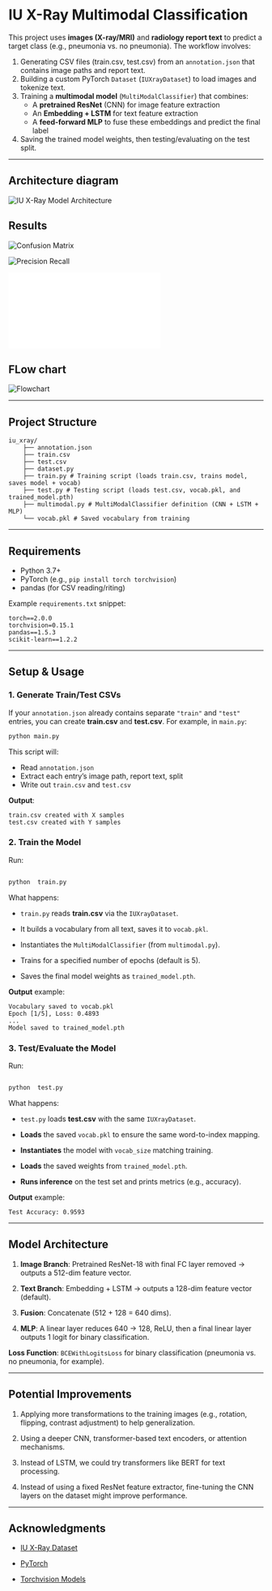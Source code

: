 # IU X-Ray Multimodal Classification

This project uses **images (X-ray/MRI)** and **radiology report text** to predict a target class (e.g., pneumonia vs. no pneumonia). The workflow involves:
1. Generating CSV files (train.csv, test.csv) from an `annotation.json` that contains image paths and report text.
2. Building a custom PyTorch `Dataset` (`IUXrayDataset`) to load images and tokenize text.
3. Training a **multimodal model** (`MultiModalClassifier`) that combines:
	- A **pretrained ResNet** (CNN) for image feature extraction
	- An **Embedding + LSTM** for text feature extraction
	- A **feed-forward MLP** to fuse these embeddings and predict the final label
4. Saving the trained model weights, then testing/evaluating on the test split.
 
---  

## Architecture diagram

![IU X-Ray Model Architecture](docs/images/Architecture.png)

## Results

![Confusion Matrix](results/confusion_matrix.png)

![Precision Recall](results/precision_recall_curve.png)

![text](results/evaluation_results.txt)



## FLow chart

![Flowchart](docs/images/flowchart.svg)

---

## Project Structure

```
iu_xray/
    ├── annotation.json 
    ├── train.csv 
    ├── test.csv 
    ├── dataset.py
    ├── train.py # Training script (loads train.csv, trains model, saves model + vocab)
    ├── test.py # Testing script (loads test.csv, vocab.pkl, and trained_model.pth)
    ├── multimodal.py # MultiModalClassifier definition (CNN + LSTM + MLP)
    └── vocab.pkl # Saved vocabulary from training

```
---
## Requirements
- Python 3.7+
- PyTorch (e.g., `pip install torch torchvision`)
- pandas (for CSV reading/riting)

Example `requirements.txt` snippet:
```
torch==2.0.0
torchvision=0.15.1
pandas==1.5.3
scikit-learn==1.2.2
```
---

## Setup & Usage
### 1. Generate Train/Test CSVs

If your `annotation.json` already contains separate `"train"` and `"test"` entries, you can create **train.csv** and **test.csv**. For example, in `main.py`:  
```bash
python main.py
```
This script will:
- Read `annotation.json`
- Extract each entry’s image path, report text, split
- Write out `train.csv` and `test.csv`

**Output**:
```
train.csv created with X samples
test.csv created with Y samples
```

### 2. Train the Model

Run:
```bash

python  train.py

```
What happens:

-  `train.py` reads **train.csv** via the `IUXrayDataset`.

- It builds a vocabulary from all text, saves it to `vocab.pkl`.

- Instantiates the `MultiModalClassifier` (from `multimodal.py`).

- Trains for a specified number of epochs (default is 5).

- Saves the final model weights as `trained_model.pth`.

**Output** example:

```
Vocabulary saved to vocab.pkl
Epoch [1/5], Loss: 0.4893
...
Model saved to trained_model.pth
```

### 3. Test/Evaluate the Model

Run:
```bash

python  test.py

```

What happens:

-  `test.py` loads **test.csv** with the same `IUXrayDataset`.

-  **Loads** the saved `vocab.pkl` to ensure the same word-to-index mapping.

-  **Instantiates** the model with `vocab_size` matching training.

-  **Loads** the saved weights from `trained_model.pth`.

-  **Runs inference** on the test set and prints metrics (e.g., accuracy).

  

**Output** example:

```
Test Accuracy: 0.9593
```

---
  
## Model Architecture

1.  **Image Branch**: Pretrained ResNet-18 with final FC layer removed → outputs a 512-dim feature vector.

2.  **Text Branch**: Embedding + LSTM → outputs a 128-dim feature vector (default).

3.  **Fusion**: Concatenate (512 + 128 = 640 dims).

4.  **MLP**: A linear layer reduces 640 → 128, ReLU, then a final linear layer outputs 1 logit for binary classification.


**Loss Function**: `BCEWithLogitsLoss` for binary classification (pneumonia vs. no pneumonia, for example).

--- 

## Potential Improvements
  
1.  Applying more transformations to the training images (e.g., rotation, flipping, contrast adjustment) to help generalization.
    
2.  Using a deeper CNN, transformer-based text encoders, or attention mechanisms.
    
3.  Instead of LSTM, we could try transformers like BERT for text processing.
    
4.  Instead of using a fixed ResNet feature extractor, fine-tuning the CNN layers on the dataset might improve performance.
 
---
 
## Acknowledgments
  
- [IU X-Ray Dataset](https://openi.nlm.nih.gov/faq)

- [PyTorch](https://pytorch.org/)

- [Torchvision Models](https://pytorch.org/vision/stable/models.html)
